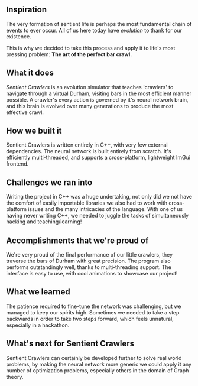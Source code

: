 ## Inspiration
The very formation of sentient life is perhaps the most fundamental chain of events to ever occur. All of us here today have *evolution* to thank for our existence.

This is why we decided to take this process and apply it to life's most pressing problem:
**The art of the perfect bar crawl.**

## What it does
*Sentient Crawlers* is an evolution simulator that teaches 'crawlers' to navigate through a virtual Durham, visiting bars in the most efficient manner possible. A crawler's every action is governed by it's neural network brain, and this brain is evolved over many generations to produce the most effective crawl.

## How we built it
Sentient Crawlers is written entirely in C++, with very few external dependencies. The neural network is built entirely from scratch. It's efficiently multi-threaded, and supports a cross-platform, lightweight ImGui frontend.

## Challenges we ran into
Writing the project in C++ was a huge undertaking, not only did we not have the comfort
of easily importable libraries we also had to work with cross-platform issues and the many 
intricacies of the language. With one of us having never writing C++, we needed to juggle
the tasks of simultaneously hacking and teaching/learning!

## Accomplishments that we're proud of
We're very proud of the final performance of our little crawlers, they traverse the bars of Durham with great precision. The program also performs outstandingly well, thanks to multi-threading support. The interface is easy to use, with cool animations to showcase our project!

## What we learned
The patience required to fine-tune the network was challenging, but we managed to keep our spirits high. Sometimes we needed to take a step backwards in order to take two steps forward, which feels unnatural, especially in a hackathon.

## What's next for Sentient Crawlers
Sentient Crawlers can certainly be developed further to solve real world problems,
by making the neural network more generic we could apply it any number of optimization problems, especially others in the domain of Graph theory.
